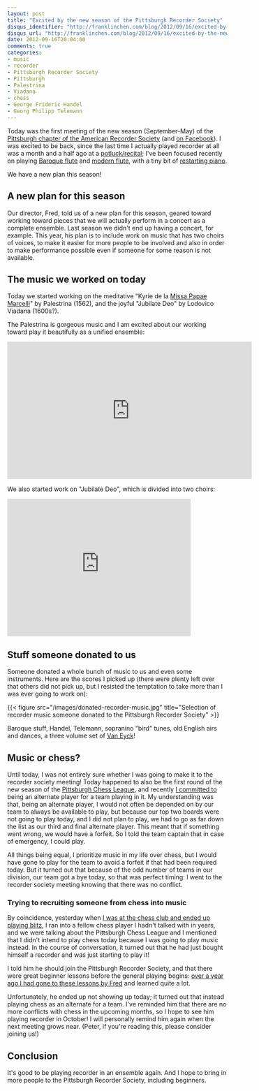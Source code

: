 ```yaml
---
layout: post
title: "Excited by the new season of the Pittsburgh Recorder Society"
disqus_identifier: "http://franklinchen.com/blog/2012/09/16/excited-by-the-new-season-of-the-pittsburgh-recorder-society/"
disqus_url: "http://franklinchen.com/blog/2012/09/16/excited-by-the-new-season-of-the-pittsburgh-recorder-society/"
date: 2012-09-16T20:04:00
comments: true
categories:
- music
- recorder
- Pittsburgh Recorder Society
- Pittsburgh
- Palestrina
- Viadana
- chess
- George Frideric Handel
- Georg Philipp Telemann
---
```

Today was the first meeting of the new season (September-May) of the [Pittsburgh chapter of the American Recorder Society](http://www.andrew.cmu.edu/user/lukas/pcars/Welcome.html) (and [on Facebook](http://www.facebook.com/PittsburghRecorderSociety)). I was excited to be back, since the last time I actually played recorder at all was a month and a half ago at a [potluck/recital](/blog/2012/07/28/my-first-appearance-on-a-music-recital-program/); I've been focused recently on playing [Baroque flute](/blog/categories/baroque-flute/) and [modern flute](/blog/categories/flute/), with a tiny bit of [restarting piano](/blog/categories/piano/).

We have a new plan this season!

<!--more-->

## A new plan for this season

Our director, Fred, told us of a new plan for this season, geared toward working toward pieces that we will actually perform in a concert as a complete ensemble. Last season we didn't end up having a concert, for example. This year, his plan is to include work on music that has two choirs of voices, to make it easier for more people to be involved and also in order to make performance possible even if someone for some reason is not available.

## The music we worked on today

Today we started working on the meditative "Kyrie de la [Missa Papae Marcelli](http://en.wikipedia.org/wiki/Missa_Papae_Marcelli)" by Palestrina (1562), and the joyful "Jubilate Deo" by Lodovico Viadana (1600s?).

The Palestrina is gorgeous music and I am excited about our working toward play it beautifully as a unified ensemble:

<iframe width="560" height="315" src="http://www.youtube.com/embed/IIcrgNtyX0U" frameborder="0" allowfullscreen></iframe>

We also started work on "Jubilate Deo", which is divided into two choirs:

<iframe width="420" height="315" src="http://www.youtube.com/embed/qrtxRkXRz5Y" frameborder="0" allowfullscreen></iframe>

## Stuff someone donated to us

Someone donated a whole bunch of music to us and even some instruments. Here are the scores I picked up (there were plenty left over that others did not pick up, but I resisted the temptation to take more than I was ever going to work on):

{{< figure src="/images/donated-recorder-music.jpg" title="Selection of recorder music someone donated to the Pittsburgh Recorder Society" >}}

Baroque stuff, Handel, Telemann, sopranino "bird" tunes, old English airs and dances, a three volume set of [Van Eyck](/blog/2012/07/28/my-first-appearance-on-a-music-recital-program)!

## Music or chess?

Until today, I was not entirely sure whether I was going to make it to the recorder society meeting! Today happened to also be the first round of the new season of the [Pittsburgh Chess League](http://www.pitt.edu/~schach/ChessPA/ChessLeague/wpapcl.htm), and recently [I committed to](/blog/2012/08/21/returning-to-chess/) being an alternate player for a team playing in it. My understanding was that, being an alternate player, I would not often be depended on by our team to always be available to play, but because our top two boards were not going to play today, and I did not plan to play, we had to go as far down the list as our third and final alternate player. This meant that if something went wrong, we would have a forfeit. So I told the team captain that in case of emergency, I could play.

All things being equal, I prioritize music in my life over chess, but I would have gone to play for the team to avoid a forfeit if that had been required today. But it turned out that because of the odd number of teams in our division, our team got a bye today, so that was perfect timing: I went to the recorder society meeting knowing that there was no conflict.

### Trying to recruiting someone from chess into music

By coincidence, yesterday when [I was at the chess club and ended up playing blitz](/blog/2012/09/15/deja-vu-in-chess-recognize-this-sicilian-pattern/), I ran into a fellow chess player I hadn't talked with in years, and we were talking about the Pittsburgh Chess League and I mentioned that I didn't intend to play chess today because I was going to play music instead. In the course of conversation, it turned out that he had just bought himself a recorder and was just starting to play it!

I told him he should join the Pittsburgh Recorder Society, and that there were great beginner lessons before the general playing begins: [over a year ago I had gone to these lessons by Fred](/blog/2011/10/18/disagreement-on-the-use-of-time/) and learned quite a lot.

Unfortunately, he ended up not showing up today; it turned out that instead playing chess as an alternate for a team. I've reminded him that there are no more conflicts with chess in the upcoming months, so I hope to see him playing recorder in October! I will personally remind him again when the next meeting grows near. (Peter, if you're reading this, please consider joining us!)

## Conclusion

It's good to be playing recorder in an ensemble again. And I hope to bring in more people to the Pittsburgh Recorder Society, including beginners.
